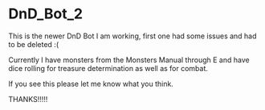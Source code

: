 # DnD_Bot_2
This is the newer DnD Bot I am working, first one had some issues and had to be deleted :(

Currently I have monsters from the Monsters Manual through E and have dice rolling for treasure determination as well as for combat.

If you see this please let me know what you think.

THANKS!!!!!
